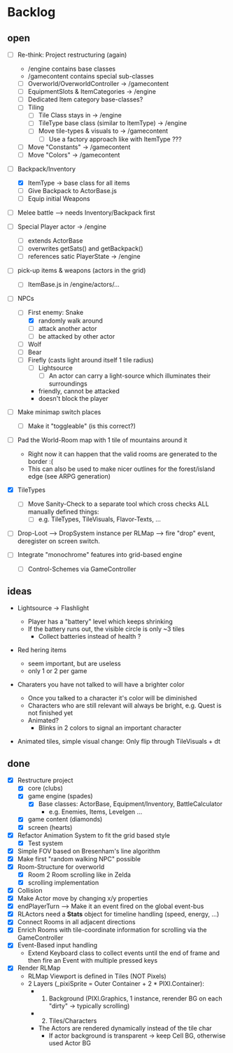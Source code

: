 # Backlog

## open

* [ ] Re-think: Project restructuring (again)
  * /engine contains base classes
  * /gamecontent contains special sub-classes
  * [ ] Overworld/OverworldController -> /gamecontent
  * [ ] EquipmentSlots & ItemCategories -> /engine
  * [ ] Dedicated Item category base-classes?
  * [ ] Tiling
    * [ ] Tile Class stays in -> /engine
    * [ ] TileType base class (similar to ItemType) -> /engine
    * [ ] Move tile-types & visuals to -> /gamecontent
      * [ ] Use a factory approach like with ItemType ???
  * [ ] Move "Constants" -> /gamecontent
  * [ ] Move "Colors" -> /gamecontent

* [ ] Backpack/Inventory
  * [x] ItemType -> base class for all items
  * [ ] Give Backpack to ActorBase.js
  * [ ] Equip initial Weapons
* [ ] Melee battle --> needs Inventory/Backpack first

* [ ] Special Player actor -> /engine
  * [ ] extends ActorBase
  * [ ] overwrites getSats() and getBackpack()
  * [ ] references satic PlayerState -> /engine

* [ ] pick-up items & weapons (actors in the grid)
  * [ ] ItemBase.js in /engine/actors/...

* [ ] NPCs
  * [ ] First enemy: Snake
    * [x] randomly walk around
    * [ ] attack another actor
    * [ ] be attacked by other actor
  * [ ] Wolf
  * [ ] Bear
  * [ ] Firefly (casts light around itself 1 tile radius)
    * [ ] Lightsource
      * [ ] An actor can carry a light-source which illuminates their surroundings
    * friendly, cannot be attacked
    * doesn't block the player

* [ ] Make minimap switch places
  * [ ] Make it "toggleable" (is this correct?)

* [ ] Pad the World-Room map with 1 tile of mountains around it
  * Right now it can happen that the valid rooms are generated to the border :(
  * This can also be used to make nicer outlines for the forest/island edge (see ARPG generation)

* [x] TileTypes
  * [ ] Move Sanity-Check to a separate tool which cross checks ALL manually defined things:
    * [ ] e.g. TileTypes, TileVisuals, Flavor-Texts, ...

* [ ] Drop-Loot --> DropSystem instance per RLMap --> fire "drop" event, deregister on screen switch.

* [ ] Integrate "monochrome" features into grid-based engine
  * [ ] Control-Schemes via GameController
## ideas

* Lightsource -> Flashlight
  * Player has a "battery" level which keeps shrinking
  * If the battery runs out, the visible circle is only ~3 tiles
    * Collect batteries instead of health ?

* Red hering items
  * seem important, but are useless
  * only 1 or 2 per game

* Charaters you have not talked to will have a brighter color
  * Once you talked to a character it's color will be diminished
  * Characters who are still relevant will always be bright, e.g. Quest is not finished yet
  * Animated?
    * Blinks in 2 colors to signal an important character

* Animated tiles, simple visual change: Only flip through TileVisuals + dt

## done

* [x] Restructure project
  * [x] core (clubs)
  * [x] game engine (spades)
    * [x] Base classes: ActorBase, Equipment/Inventory, BattleCalculator
      * e.g. Enemies, Items, Levelgen ...
  * [x] game content (diamonds)
  * [x] screen (hearts)

* [x] Refactor Animation System to fit the grid based style
  * [x] Test system
* [x] Simple FOV based on Bresenham's line algorithm
* [x] Make first "random walking NPC" possible
* [x] Room-Structure for overworld
  * [x] Room 2 Room scrolling like in Zelda
  * [x] scrolling implementation
* [x] Collision
* [x] Make Actor move by changing x/y properties
* [x] endPlayerTurn --> Make it an event fired on the global event-bus
* [x] RLActors need a **Stats** object for timeline handling (speed, energy, ...)
* [x] Connect Rooms in all adjacent directions
* [x] Enrich Rooms with tile-coordinate information for scrolling via the GameController
* [x] Event-Based input handling
  * Extend Keyboard class to collect events until the end of frame and then fire an Event with multiple pressed keys
* [x] Render RLMap
  * RLMap Viewport is defined in Tiles (NOT Pixels)
  * 2 Layers (_pixiSprite = Outer Container + 2 * PIXI.Container):
    * 1. Background (PIXI.Graphics, 1 instance, rerender BG on each "dirty" -> typically scrolling)
    * 2. Tiles/Characters
    * The Actors are rendered dynamically instead of the tile char
      * If actor background is transparent -> keep Cell BG, otherwise used Actor BG